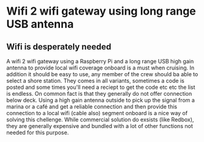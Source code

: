 
# Wifi 2 wifi gateway using long range USB antenna


## Wifi is desperately needed

A wifi 2 wifi gateway using a Raspberry Pi and a long range USB high
gain antenna to provide local wifi coverage onboard is a must when
cruising. In addition it should be easy to use, any member of the crew
should ba able to select a shore station. They comes in all variants,
sometimes a code is posted and some times you'll need a reciept to get
the code etc etc the list is endless. On common fact is that they
generally do not offer connection below deck. Using a high gain
antenna outside to pick up the signal from a marina or a café and get
a reliable connection and then provide this connection to a local wifi
(cable also) segment onboard is a nice way of solving this
chellenge. While commercial solution do exsists (like Redbox), they
are generally expensive and bundled with a lot of other functions not
needed for this purpose.



